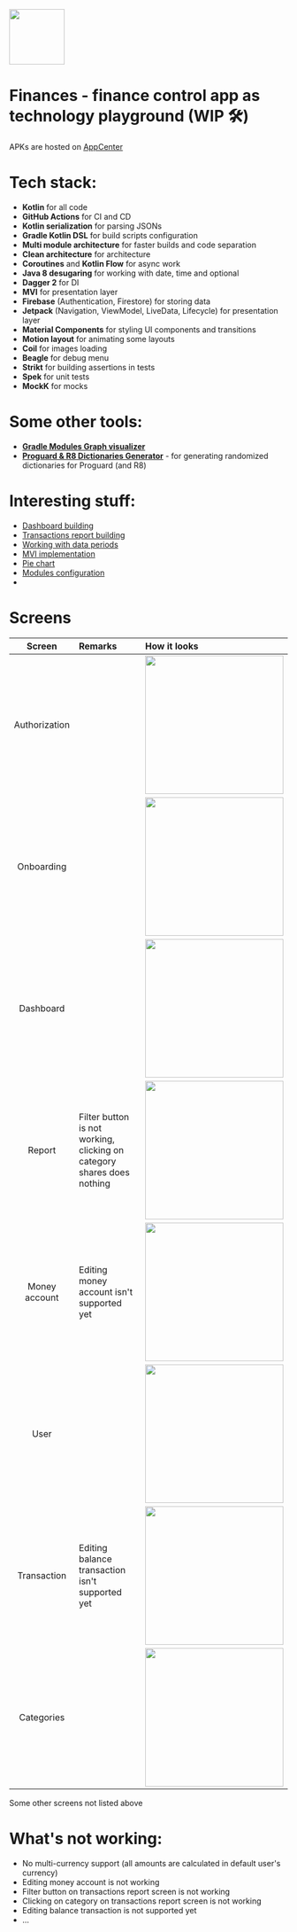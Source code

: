 <img src="screenshots/app_icon.png"  width="100" />

# Finances - finance control app as technology playground (WIP 🛠️)
APKs are hosted on [AppCenter](https://install.appcenter.ms/users/gregamer-gmail.com/apps/finances/distribution_groups/public "AppCenter")
# Tech stack:
- **Kotlin** for all code
- **GitHub Actions** for CI and CD
- **Kotlin serialization** for parsing JSONs
- **Gradle Kotlin DSL** for build scripts configuration
- **Multi module architecture** for faster builds and code separation
- **Clean architecture** for architecture
- **Coroutines** and **Kotlin Flow** for async work
- **Java 8 desugaring** for working with date, time and optional
- **Dagger 2** for DI
- **MVI** for presentation layer
- **Firebase** (Authentication, Firestore) for storing data
- **Jetpack** (Navigation, ViewModel, LiveData, Lifecycle) for
  presentation layer
- **Material Components** for styling UI components and transitions
- **Motion layout** for animating some layouts
- **Coil** for images loading
- **Beagle** for debug menu
- **Strikt** for building assertions in tests
- **Spek** for unit tests
- **MockK** for mocks

# Some other tools:
- [**Gradle Modules Graph visualizer**](https://github.com/vanniktech/gradle-dependency-graph-generator-plugin)
- [**Proguard & R8 Dictionaries Generator**](https://github.com/CleverPumpkin/Proguard-Dictionaries-Generator) - for generating randomized dictionaries for Proguard (and R8)

# Interesting stuff:
- [Dashboard building](feature/dashboard/src/main/kotlin/serg/chuprin/finances/feature/dashboard/domain/usecase/BuildDashboardUseCase.kt)
- [Transactions report building](feature/transactions-report/src/main/kotlin/serg/chuprin/finances/feature/transactions/domain/usecase/BuildTransactionsReportUseCase.kt)
- [Working with data periods](core/api/src/main/kotlin/serg/chuprin/finances/core/api/domain/model/period/DataPeriod.kt)
- [MVI implementation](core/mvi/src/main/kotlin/serg/chuprin/finances/core/mvi)
- [Pie chart](core/pie-chart/src/main/kotlin/serg/chuprin/finances/core/piechart/PieChartView.kt)
- [Modules configuration](build.gradle.kts)
- 
# Screens
|    Screen     | Remarks                                                                    | How it looks                                             |
|:-------------:|:---------------------------------------------------------------------------|:---------------------------------------------------------|
| Authorization |                                                                            | <img src="screenshots/auth.jpg"  width="250" />          |
|  Onboarding   |                                                                            | <img src="screenshots/onboarding.gif"  width="250" />    |
|   Dashboard   |                                                                            | <img src="screenshots/dashboard.jpg"  width="250" />     |
|    Report     | Filter button is not working,<br> clicking on category shares does nothing | <img src="screenshots/report.jpg"  width="250" />        |
| Money account | Editing money account isn't supported yet                                 | <img src="screenshots/money_account.jpg"  width="250" /> |
|     User      |                                                                            | <img src="screenshots/user.jpg"  width="250" />          |
|  Transaction  | Editing balance transaction isn't supported yet                           | <img src="screenshots/transaction.jpg"  width="250" />   |
|  Categories   |                                                                            | <img src="screenshots/categories.jpg"  width="250" />    |

Some other screens not listed above

# What's not working:
- No multi-currency support (all amounts are calculated in default user's currency)
- Editing money account is not working
- Filter button on transactions report screen is not working
- Clicking on category on transactions report screen is not working
- Editing balance transaction is not supported yet
- ... 